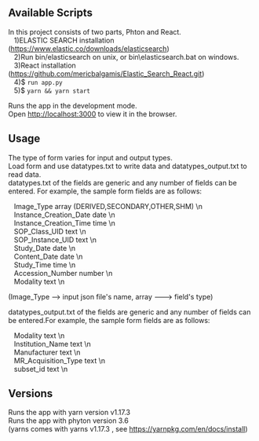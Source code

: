 ## Available Scripts

In this project consists of two parts, Phton and React. <br>
&nbsp;&nbsp;&nbsp;1)ELASTIC SEARCH installation (https://www.elastic.co/downloads/elasticsearch) <br>
&nbsp;&nbsp;&nbsp;2)Run bin/elasticsearch on unix, or bin\elasticsearch.bat on windows. <br>
&nbsp;&nbsp;&nbsp;3)React installation (https://github.com/mericbalgamis/Elastic_Search_React.git) <br>
&nbsp;&nbsp;&nbsp;4)$ `run app.py` <br>
&nbsp;&nbsp;&nbsp;5)$ `yarn && yarn start` <br>

Runs the app in the development mode.<br>
Open [http://localhost:3000](http://localhost:3000) to view it in the browser.<br>

## Usage


The type of form varies for input and output types.<br>
Load form and use datatypes.txt to write data and datatypes_output.txt to read data. <br>
datatypes.txt of the fields are generic and any number of fields can be entered. For example, the sample form fields are as follows:<br>

&nbsp;&nbsp;&nbsp;Image_Type array (DERIVED,SECONDARY,OTHER,SHM) \n <br>
&nbsp;&nbsp;&nbsp;Instance_Creation_Date date \n <br>
&nbsp;&nbsp;&nbsp;Instance_Creation_Time time \n <br>
&nbsp;&nbsp;&nbsp;SOP_Class_UID text \n <br>
&nbsp;&nbsp;&nbsp;SOP_Instance_UID text \n <br>
&nbsp;&nbsp;&nbsp;Study_Date date \n <br>
&nbsp;&nbsp;&nbsp;Content_Date date \n <br>
&nbsp;&nbsp;&nbsp;Study_Time time \n <br>
&nbsp;&nbsp;&nbsp;Accession_Number number \n <br>
&nbsp;&nbsp;&nbsp;Modality text \n <br>

(Image_Type --> input json file's name, array ---> field's type) <br>

datatypes_output.txt of the fields are generic and any number of fields can be entered.For example, the sample form fields are as follows:<br>

&nbsp;&nbsp;&nbsp;Modality text \n <br>
&nbsp;&nbsp;&nbsp;Institution_Name text \n <br>
&nbsp;&nbsp;&nbsp;Manufacturer text \n <br>
&nbsp;&nbsp;&nbsp;MR_Acquisition_Type text \n <br>
&nbsp;&nbsp;&nbsp;subset_id text \n <br>

## Versions
Runs the app with yarn version v1.17.3<br>
Runs the app with phyton version 3.6<br>
(yarns comes with yarns v1.17.3 , see https://yarnpkg.com/en/docs/install)<br>

